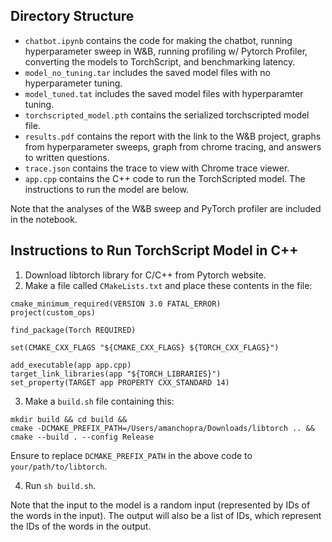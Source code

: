 ## Directory Structure
- `chatbot.ipynb` contains the code for making the chatbot, running hyperparameter sweep in W&B, running profiling w/ Pytorch Profiler, converting the models to TorchScript, and benchmarking latency.
- `model_no_tuning.tar` includes the saved model files with no hyperparameter tuning.
- `model_tuned.tat` includes the saved model files with hyperparamter tuning.
- `torchscripted_model.pth` contains the serialized torchscripted model file.
- `results.pdf` contains the report with the link to the W&B project, graphs from hyperparameter sweeps, graph from chrome tracing, and answers to written questions.
- `trace.json` contains the trace to view with Chrome trace viewer.
- `app.cpp` contains the C++ code to run the TorchScripted model. The instructions to run the model are below.

Note that the analyses of the W&B sweep and PyTorch profiler are included in the notebook.

## Instructions to Run TorchScript Model in C++
1. Download libtorch library for C/C++ from Pytorch website.
2. Make a file called `CMakeLists.txt` and place these contents in the file:

```
cmake_minimum_required(VERSION 3.0 FATAL_ERROR)
project(custom_ops)

find_package(Torch REQUIRED)

set(CMAKE_CXX_FLAGS "${CMAKE_CXX_FLAGS} ${TORCH_CXX_FLAGS}")

add_executable(app app.cpp)
target_link_libraries(app "${TORCH_LIBRARIES}")
set_property(TARGET app PROPERTY CXX_STANDARD 14)
```

3. Make a `build.sh` file containing this:
```
mkdir build && cd build && 
cmake -DCMAKE_PREFIX_PATH=/Users/amanchopra/Downloads/libtorch .. && 
cmake --build . --config Release
```
 Ensure to replace `DCMAKE_PREFIX_PATH` in the above code to `your/path/to/libtorch`.

4. Run `sh build.sh`.

Note that the input to the model is a random input (represented by IDs of the words in the input). The output will also be a list of IDs, which represent the IDs of the words in the output.